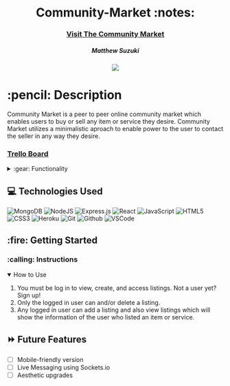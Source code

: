 <div align="center">
   <h1> Community-Market :notes:</h1>
   <h3><a href="https://community-market-exchange.herokuapp.com/">Visit The Community Market </a></h3>
   <h5> Matthew Suzuki</h5>                             
   
<a href="https://www.linkedin.com/in/mattsuzuki/" target="_blank">
      <img src="https://img.shields.io/badge/-linkedin.com/in/user-blue?style=flat&``logo=Linkedin&logoColor=white">
</a> 

</div>

<h1>:pencil: Description</h1>
<p>Community Market is a peer to peer online community market which enables users to buy or sell any item or service they desire. Community Market utilizes a minimalistic aproach to enable power to the user to contact the seller in any way they desire.  </p>

   <h3><a href="https://trello.com/b/U5ZV9P7I/community-marketplace">Trello Board</a></h3>


<details>
<summary> :gear: Functionality</summary>

| Description | Screenshot |
|------------ | ------------|
| <h3 align="center">Landing Page</h3> | <img src="https://imgur.com/gallery/5S86MFh" width="700"/> |
| <h3 align="center">Sign Up Form</h3> | <img src="https://imgur.com/gallery/eTBGIiy" width="700"/> |
| <h3 align="center">Login Page</h3> | <img src="https://imgur.com/gallery/yVSTJ7J" width="700"/> |
| <h3 align="center">Create a Listing</h3> | <img src="https://imgur.com/gallery/UO0HuFq" width="700"/> |
| <h3 align="center">Listings Index</h3> | <img src="https://imgur.com/gallery/tsah0zS" width="700"/> |
| <h3 align="center">Seller Details</h3> | <img src="https://imgur.com/gallery/3ldgTeW" width="700"/> |


</details>

## :computer: Technologies Used

![MongoDB](https://img.shields.io/badge/MongoDB-%234ea94b.svg?style=for-the-badge&logo=mongodb&logoColor=white)
![NodeJS](https://img.shields.io/badge/node.js-6DA55F?style=for-the-badge&logo=node.js&logoColor=white)
![Express.js](https://img.shields.io/badge/express.js-%23404d59.svg?style=for-the-badge&logo=express&logoColor=%2361DAFB)
![React](https://img.shields.io/badge/react-%2320232a.svg?style=for-the-badge&logo=react&logoColor=%2361DAFB)
![JavaScript](https://img.shields.io/badge/JavaScript-323330?style=for-the-badge&logo=javascript&logoColor=F7DF1E) 
![HTML5](https://img.shields.io/badge/HTML5-E34F26?style=for-the-badge&logo=html5&logoColor=white)
![CSS3](https://img.shields.io/badge/CSS3-1572B6?style=for-the-badge&logo=css3&logoColor=white)
![Heroku](https://img.shields.io/badge/Heroku-430098?style=for-the-badge&logo=heroku&logoColor=white)
![Git](https://img.shields.io/badge/GIT-E44C30?style=for-the-badge&logo=git&logoColor=white)
![Github](https://img.shields.io/badge/GitHub-100000?style=for-the-badge&logo=github&logoColor=white)
![VSCode](https://img.shields.io/badge/Visual_Studio_Code-0078D4?style=for-the-badge&logo=visual%20studio%20code&logoColor=white)

<h2> :fire: Getting Started </h2>

<h3> :calling: Instructions </h3>
<details open>
<summary>How to Use</summary>
<ol>
<li>You must be log in to view, create, and access listings. Not a user yet? Sign up!</li>
<li>Only the logged in user can and/or delete a listing.</li>
<li>Any logged in user can add a listing and also view listings which will show the information of the user who listed an item or service.</li>
</ol>
</details>


## :fast_forward: Future Features   

- [ ] Mobile-friendly version
- [ ] Live Messaging using Sockets.io
- [ ] Aesthetic upgrades
